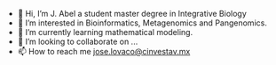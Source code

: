 - 👋 Hi, I’m J. Abel a student master degree in Integrative Biology
- 👀 I’m interested in Bioinformatics, Metagenomics and Pangenomics.
- 🌱 I’m currently learning mathematical modeling.
- 💞️ I’m looking to collaborate on ...
- 📫 How to reach me jose.lovaco@cinvestav.mx

<!---
fabel134/fabel134 is a ✨ special ✨ repository because its `README.md` (this file) appears on your GitHub profile.
You can click the Preview link to take a look at your changes.
--->
